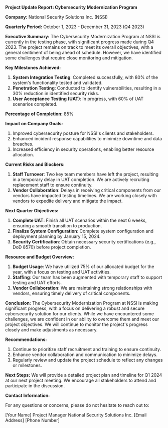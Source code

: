 **Project Update Report: Cybersecurity Modernization Program**

**Company:** National Security Solutions Inc. (NSSI)

**Quarterly Period:** October 1, 2023 - December 31, 2023 (Q4 2023)

**Executive Summary:**
The Cybersecurity Modernization Program at NSSI is currently in the testing phase, with significant progress made during Q4 2023. The project remains on track to meet its overall objectives, with a general sentiment of being ahead of schedule. However, we have identified some challenges that require close monitoring and mitigation.

**Key Milestones Achieved:**

1. **System Integration Testing**: Completed successfully, with 80% of the system's functionality tested and validated.
2. **Penetration Testing**: Conducted to identify vulnerabilities, resulting in a 30% reduction in identified security risks.
3. **User Acceptance Testing (UAT)**: In progress, with 60% of UAT scenarios completed.

**Percentage of Completion:** 85%

**Impact on Company Goals:**

1. Improved cybersecurity posture for NSSI's clients and stakeholders.
2. Enhanced incident response capabilities to minimize downtime and data breaches.
3. Increased efficiency in security operations, enabling better resource allocation.

**Current Risks and Blockers:**

1. **Staff Turnover**: Two key team members have left the project, resulting in a temporary delay in UAT completion. We are actively recruiting replacement staff to ensure continuity.
2. **Vendor Collaboration**: Delays in receiving critical components from our vendors have impacted testing timelines. We are working closely with vendors to expedite delivery and mitigate the impact.

**Next Quarter Objectives:**

1. **Complete UAT**: Finish all UAT scenarios within the next 6 weeks, ensuring a smooth transition to production.
2. **Finalize System Configuration**: Complete system configuration and deployment planning by January 15, 2024.
3. **Security Certification**: Obtain necessary security certifications (e.g., DoD 8570) before project completion.

**Resource and Budget Overview:**

1. **Budget Usage**: We have utilized 75% of our allocated budget for the year, with a focus on testing and UAT activities.
2. **Staffing**: Our team has been augmented with temporary staff to support testing and UAT efforts.
3. **Vendor Collaboration**: We are maintaining strong relationships with vendors, ensuring timely delivery of critical components.

**Conclusion:**
The Cybersecurity Modernization Program at NSSI is making significant progress, with a focus on delivering a robust and secure cybersecurity solution for our clients. While we have encountered some challenges, we are confident in our ability to overcome them and meet our project objectives. We will continue to monitor the project's progress closely and make adjustments as necessary.

**Recommendations:**

1. Continue to prioritize staff recruitment and training to ensure continuity.
2. Enhance vendor collaboration and communication to minimize delays.
3. Regularly review and update the project schedule to reflect any changes or milestones.

**Next Steps:**
We will provide a detailed project plan and timeline for Q1 2024 at our next project meeting. We encourage all stakeholders to attend and participate in the discussion.

**Contact Information:**

For any questions or concerns, please do not hesitate to reach out to:

[Your Name]
Project Manager
National Security Solutions Inc.
[Email Address]
[Phone Number]
